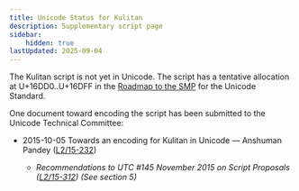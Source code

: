 ```yaml
---
title: Unicode Status for Kulitan
description: Supplementary script page
sidebar:
    hidden: true
lastUpdated: 2025-09-04
---
```


The Kulitan script is not yet in Unicode. The script has a tentative allocation at U+16DD0..U+16DFF in the [Roadmap to the SMP](http://www.unicode.org/roadmaps/smp/) for the Unicode Standard.

[comment]: # (end of intro)

[comment]: # (start of blocks)



[comment]: # (end of blocks)

[comment]: # (start of chars)



[comment]: # (end of chars)

[comment]: # (start of rest)

One document toward encoding the script has been submitted to the Unicode Technical Committee:

- 2015-10-05 Towards an encoding for Kulitan in Unicode — Anshuman Pandey ([L2/15-232](http://www.unicode.org/cgi-bin/GetMatchingDocs.pl?L2/15-232))

  - _Recommendations to UTC #145 November 2015 on Script Proposals ([L2/15-312](http://www.unicode.org/cgi-bin/GetMatchingDocs.pl?L2/15-312)) (See section 5)_
